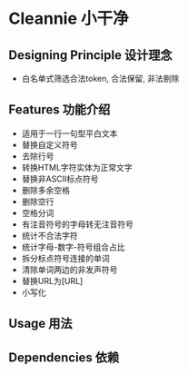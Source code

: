 # Cleannie 小干净
## Designing Principle 设计理念
* 白名单式筛选合法token, 合法保留, 非法剔除

## Features 功能介绍
* 适用于一行一句型平白文本
* 替换自定义符号
* 去除行号
* 转换HTML字符实体为正常文字
* 替换非ASCII标点符号
* 删除多余空格
* 删除空行
* 空格分词
* 有注音符号的字母转无注音符号
* 统计不合法字符
* 统计字母-数字-符号组合占比
* 拆分标点符号连接的单词
* 清除单词两边的非发声符号
* 替换URL为[URL]
* 小写化
## Usage 用法

## Dependencies 依赖
